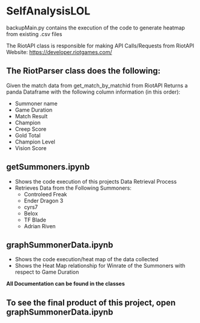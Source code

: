 # SelfAnalysisLOL

backupMain.py contains the execution of the code to generate heatmap from existing .csv files

The RiotAPI class is responsible for making API Calls/Requests from RiotAPI
Website: https://developer.riotgames.com/

## The RiotParser class does the following:
Given the match data from get_match_by_matchid from RiotAPI
Returns a panda Dataframe with the following column information (in this order):
  - Summoner name
  - Game Duration
  - Match Result
  - Champion
  - Creep Score
  - Gold Total
  - Champion Level
  - Vision Score

## getSummoners.ipynb 
- Shows the code execution of this projects Data Retrieval Process
- Retrieves Data from the Following Summoners:
    - Controleed Freak
    - Ender Dragon 3
    - cyrs7
    - Belox
    - TF Blade
    - Adrian Riven

## graphSummonerData.ipynb 
- Shows the code execution/heat map of the data collected
- Shows the Heat Map relationship for Winrate of the Summoners with respect to Game Duration

**All Documentation can be found in the classes**

## To see the final product of this project, open graphSummonerData.ipynb